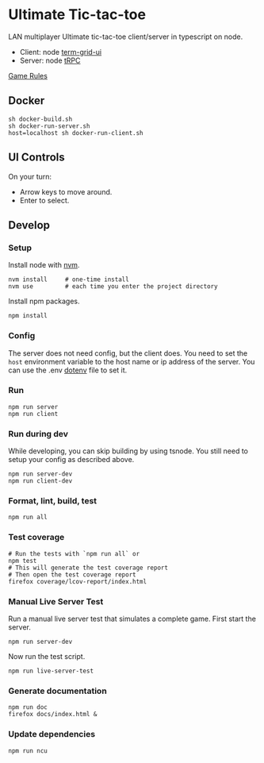Ultimate Tic-tac-toe
====================

LAN multiplayer Ultimate tic-tac-toe client/server in typescript on node.

- Client: node [term-grid-ui](https://www.npmjs.com/package/term-grid-ui)
- Server: node [tRPC](https://trpc.io/)

[Game Rules](https://mathwithbaddrawings.com/2013/06/16/ultimate-tic-tac-toe/)


Docker
------

    sh docker-build.sh
    sh docker-run-server.sh
    host=localhost sh docker-run-client.sh


UI Controls
-----------

On your turn:
- Arrow keys to move around.
- Enter to select.


Develop
-------

### Setup ###

Install node with [nvm](https://github.com/nvm-sh/nvm).

    nvm install     # one-time install
    nvm use         # each time you enter the project directory

Install npm packages.

    npm install


### Config ###

The server does not need config, but the client does.
You need to set the `host` environment variable to the host name or ip address of the server.
You can use the .env [dotenv](https://www.npmjs.com/package/dotenv) file to set it.


### Run ###

    npm run server
    npm run client


### Run during dev ###

While developing, you can skip building by using tsnode.
You still need to setup your config as described above.

    npm run server-dev
    npm run client-dev


### Format, lint, build, test ###

    npm run all


### Test coverage ###

    # Run the tests with `npm run all` or
    npm test
    # This will generate the test coverage report
    # Then open the test coverage report
    firefox coverage/lcov-report/index.html


### Manual Live Server Test ###

Run a manual live server test that simulates a complete game.
First start the server.

    npm run server-dev

Now run the test script.

    npm run live-server-test


### Generate documentation ###

    npm run doc
    firefox docs/index.html &


### Update dependencies ###

    npm run ncu
